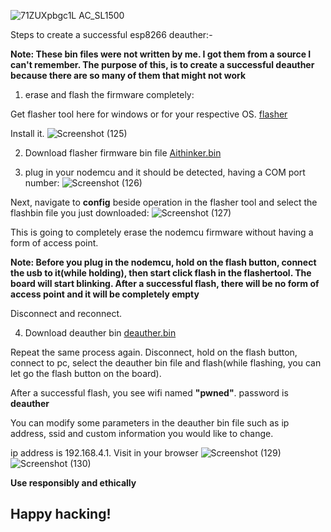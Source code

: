 ![71ZUXpbgc1L _AC_SL1500_](https://github.com/user-attachments/assets/a37bb5b6-a9cf-4b39-b36b-339f658f9e1c)


Steps to create a successful esp8266 deauther:-

<b> Note: These bin files were not written by me. I got them from a source I can't remember. The purpose of this, is to create a successful deauther because there are so many of them that might not work</b>

 1) erase and flash the firmware completely:

Get flasher tool here for windows or for your respective OS. <a href="https://github.com/nodemcu/nodemcu-flasher/tree/master/Win64/Release">flasher</a>

Install it.
![Screenshot (125)](https://github.com/user-attachments/assets/cc2f5e9e-ffdf-457f-8051-a20c37c8852e)


2) Download flasher firmware bin file
<a href="https://github.com/Fernandez99fc/Offensive-security/blob/main/Penetration%20Testing/Wireless/Files/AIThinker_ESP8266_8Mbit_v1.5.4.1.bin">Aithinker.bin</a>

3) plug in your nodemcu and it should be detected, having a COM port number:
![Screenshot (126)](https://github.com/user-attachments/assets/49679d07-2233-4572-b8dc-2e801850377d)

Next, navigate to <b>config</b> beside operation in the flasher tool and select the flashbin file you just downloaded:
![Screenshot (127)](https://github.com/user-attachments/assets/d16645c7-ad8f-41fa-aec7-0c612ebcbcc4)

This is going to completely erase the nodemcu firmware without having a form of access point.

<b> Note: Before you plug in the nodemcu, hold on the flash button, connect the usb to it(while holding), then start click flash in the flashertool. The board will start blinking. After a successful flash, there will be no form of access point and it will be completely empty </b>

Disconnect and reconnect.

4) Download deauther bin <a href="https://github.com/Fernandez99fc/Offensive-security/blob/main/Penetration%20Testing/Wireless/Files/esp8266_deauther_2.6.1_DSTIKE_USB_DEAUTHER_V2.bin">deauther.bin</a>

Repeat the same process again. Disconnect, hold on the flash button, connect to pc, select the deauther bin file and flash(while flashing, you can let go the flash button on the board).

After a successful flash, you see wifi named <b>"pwned"</b>.
password is  <b> deauther</b>

You can modify some parameters in the deauther bin file such as ip address, ssid and custom information you would like to change.

ip address is 192.168.4.1. Visit in your browser
![Screenshot (129)](https://github.com/user-attachments/assets/df24bfaf-9cde-47b1-964d-2425d068fa56)
![Screenshot (130)](https://github.com/user-attachments/assets/7aca1025-bf2c-4a7f-a44e-36bf47983761)






<b> Use responsibly and ethically </b> 

<h2> Happy hacking!</h2>






